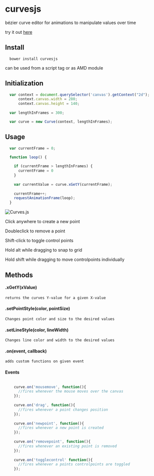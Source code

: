 # curvesjs
bézier curve editor for animations to manipulate values over time

try it out [here](http://sidneydouw.github.io/curves.js/)

Install
-------

```
  bower install curvesjs
```

  can be used from a script tag or as AMD module

Initialization
--------------

```js
  var context = document.querySelector('canvas').getContext("2d");
      context.canvas.width = 280;
      context.canvas.height = 140;
      
  var lengthInFrames = 300;

  var curve = new Curve(context, lengthInFrames);
```

Usage
-----

```js
  var currentFrame = 0;

  function loop() {
  
    if (currentFrame > lengthInFrames) {
      currentFrame = 0
    }
    
    var currentValue = curve.xGetY(currentFrame);
    
    currentFrame++;
    requestAnimationFrame(loop);
  }
```

![Curves.js](http://sidneydouw.ddns.net:1234/curves.js.png)

Click anywhere to create a new point

Doubleclick to remove a point

Shift-click to toggle control points

Hold alt while dragging to snap to grid

Hold shift while dragging to move controlpoints individually

Methods
-------

#### .xGetY(xValue)

    returns the curves Y-value for a given X-value

#### .setPointStyle(color, pointSize)
    
    Changes point color and size to the desired values
    
#### .setLineStyle(color, lineWidth)

    Changes line color and width to the desired values
    
#### .on(event, callback)

    adds custom functions on given event
    
#### Events
    
```js

    curve.on('mousemove', function(){
      //fires whenever the mouse moves over the canvas
    });
    
    curve.on('drag', function(){
      //fires whenever a point changes position
    });
    
    curve.on('newpoint', function(){
      //fires whenever a new point is created
    });
    
    curve.on('removepoint', function(){
      //fires whenever an existing point is removed
    });
    
    curve.on('togglecontrol' function(){
      //fires whenever a points controlpoints are toggled
    });

```
